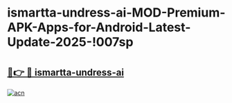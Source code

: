 # ismartta-undress-ai-MOD-Premium-APK-Apps-for-Android-Latest-Update-2025-!007sp

# <h2><a href="https://pao3p4.esa.edu.pl?title=ismartta-undress-ai&ref=007sp">🔗👉 🔴 ismartta-undress-ai</a></h2>

[![acn](https://github.com/user-attachments/assets/0f9c940e-d8b0-45ae-aac7-cd30a18b3e1c)](https://pao3p4.esa.edu.pl?title=ismartta-undress-ai&ref=007sp)

